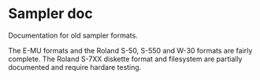 # Sampler doc
Documentation for old sampler formats.

The E-MU formats and the Roland S-50, S-550 and W-30 formats are fairly
complete.
The Roland S-7XX diskette format and filesystem are partially documented and
require hardare testing.
